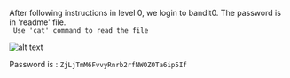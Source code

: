  After following instructions in level 0, we login to bandit0.
The password is in 'readme' file.<br>
``` Use 'cat' command to read the file```

![alt text](image.png)

Password is : ```ZjLjTmM6FvvyRnrb2rfNWOZOTa6ip5If```
